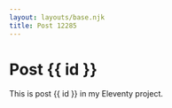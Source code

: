 ```yaml
---
layout: layouts/base.njk
title: Post 12285
---
```


# Post {{ id }}

This is post {{ id }} in my Eleventy project.
